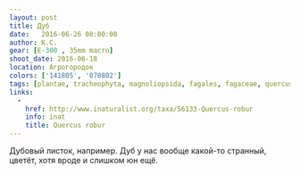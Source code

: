 ```yaml
---
layout: post
title: Дуб
date:   2016-06-26 00:00:00
author: К.С.
gear: [E-300 , 35mm macro]
shoot_date: 2016-06-18
location: Агрогородок
colors: ['141805', '070802']
tags: [plantae, tracheophyta, magnoliopsida, fagales, fagaceae, quercus, quercus robur]
links:
  -
    href: http://www.inaturalist.org/taxa/56133-Quercus-robur
    info: inat
    title: Quercus robur
---
```


Дубовый листок, например. Дуб у нас вообще какой-то странный, цветёт, хотя вроде и слишком юн ещё.
